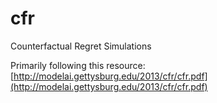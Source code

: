 # cfr
Counterfactual Regret Simulations

Primarily following this resource:
[http://modelai.gettysburg.edu/2013/cfr/cfr.pdf](http://modelai.gettysburg.edu/2013/cfr/cfr.pdf)

